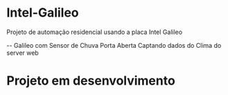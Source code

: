 # Intel-Galileo
Projeto de automação residencial usando a placa Intel Galileo

-- Galileo com
  Sensor de Chuva
  Porta Aberta
  Captando dados do Clima do server web

# Projeto em desenvolvimento
